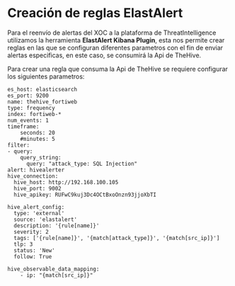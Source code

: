 # Creación de reglas ElastAlert
Para el reenvío de alertas del XOC a la plataforma de ThreatIntelligence utilizamos la herramienta **ElastAlert Kibana Plugin**, esta nos permite crear reglas en las que se configuran diferentes parametros con el fin de enviar alertas especificas, en este caso, se consumirá la Api de TheHive.

Para crear una regla que consuma la Api de TheHive se requiere configurar los siguientes parametros:

```
es_host: elasticsearch
es_port: 9200
name: thehive_fortiweb
type: frequency
index: fortiweb-*
num_events: 1
timeframe:
    seconds: 20
    #minutes: 5
filter:
- query:
    query_string:
      query: "attack_type: SQL Injection"
alert: hivealerter
hive_connection:
  hive_host: http://192.168.100.105
  hive_port: 9002
  hive_apikey: RUFwC9kuj3Dc4OCtBxoOnzn93jjoXbTI

hive_alert_config:
  type: 'external'
  source: 'elastalert'
  description: '{rule[name]}'
  severity: 2
  tags: ['{rule[name]}', '{match[attack_type]}', '{match[src_ip]}']
  tlp: 3
  status: 'New'
  follow: True

hive_observable_data_mapping:
    - ip: "{match[src_ip]}"
```
